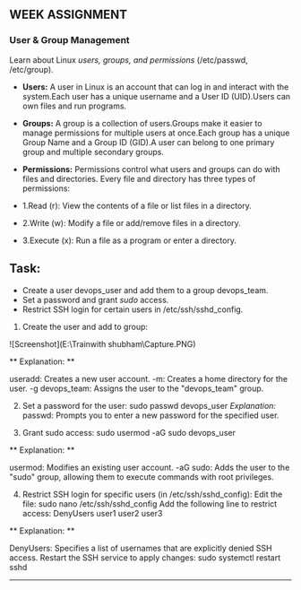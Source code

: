 ##  WEEK ASSIGNMENT

### **User & Group Management**

Learn about Linux *users, groups, and permissions* (/etc/passwd, /etc/group).

- **Users:** A user in Linux is an account that can log in and interact with the system.Each user has a unique username and a User ID (UID).Users can own files and run programs.

- **Groups:** A group is a collection of users.Groups make it easier to manage permissions for multiple users at once.Each group has a unique Group Name and a Group ID (GID).A user can belong to one primary group and multiple secondary groups.

- **Permissions:** Permissions control what users and groups can do with files and directories.
Every file and directory has three types of permissions:

- 1.Read (r): View the contents of a file or list files in a directory.

- 2.Write (w): Modify a file or add/remove files in a directory.

- 3.Execute (x): Run a file as a program or enter a directory.

## Task:

  - Create a user devops_user and add them to a group devops_team.
  - Set a password and grant *sudo* access.
  - Restrict SSH login for certain users in /etc/ssh/sshd_config.

1. Create the user and add to group:

![Screenshot](E:\Trainwith shubham\Capture.PNG)

** Explanation: **

useradd: Creates a new user account.
-m: Creates a home directory for the user.
-g devops_team: Assigns the user to the "devops_team" group.

2. Set a password for the user:
sudo passwd devops_user
*Explanation:*
passwd: Prompts you to enter a new password for the specified user.

3. Grant sudo access:
sudo usermod -aG sudo devops_user

** Explanation: **

usermod: Modifies an existing user account.
-aG sudo: Adds the user to the "sudo" group, allowing them to execute commands with root privileges.

4. Restrict SSH login for specific users (in /etc/ssh/sshd_config):
Edit the file:
sudo nano /etc/ssh/sshd_config
Add the following line to restrict access:
DenyUsers user1 user2 user3

** Explanation: **

DenyUsers: Specifies a list of usernames that are explicitly denied SSH access.
Restart the SSH service to apply changes:
sudo systemctl restart sshd

---
